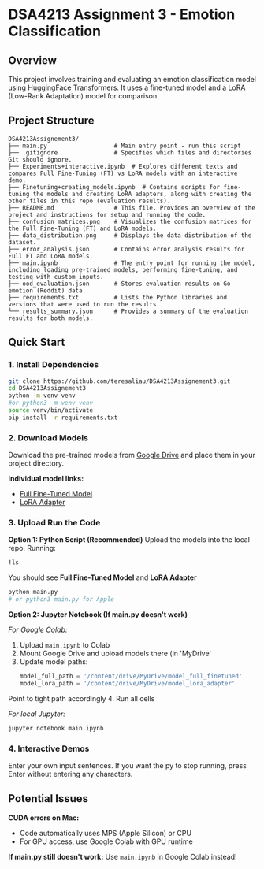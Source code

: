 # DSA4213 Assignment 3 - Emotion Classification

## Overview

This project involves training and evaluating an emotion classification model using HuggingFace Transformers. It uses a fine-tuned model and a LoRA (Low-Rank Adaptation) model for comparison.

## Project Structure



```
DSA4213Assignement3/
├── main.py                   # Main entry point - run this script
├── .gitignore                # Specifies which files and directories Git should ignore.
├── Experiments+interactive.ipynb  # Explores different texts and compares Full Fine-Tuning (FT) vs LoRA models with an interactive demo.
├── Finetuning+creating_models.ipynb  # Contains scripts for fine-tuning the models and creating LoRA adapters, along with creating the other files in this repo (evaluation results).
├── README.md                 # This file. Provides an overview of the project and instructions for setup and running the code.
├── confusion_matrices.png    # Visualizes the confusion matrices for the Full Fine-Tuning (FT) and LoRA models.
├── data_distribution.png     # Displays the data distribution of the dataset.
├── error_analysis.json       # Contains error analysis results for Full FT and LoRA models.
├── main.ipynb                # The entry point for running the model, including loading pre-trained models, performing fine-tuning, and testing with custom inputs.
├── ood_evaluation.json       # Stores evaluation results on Go-emotion (Reddit) data.
├── requirements.txt          # Lists the Python libraries and versions that were used to run the results.
└── results_summary.json      # Provides a summary of the evaluation results for both models.
```


## Quick Start

### 1. Install Dependencies
```bash
git clone https://github.com/teresaliau/DSA4213Assignement3.git
cd DSA4213Assignement3
python -m venv venv
#or python3 -m venv venv
source venv/bin/activate
pip install -r requirements.txt
```

### 2. Download Models
Download the pre-trained models from [Google Drive](https://drive.google.com/drive/folders/1816wQI74aatPBEL_OIk4FQhVvZtPRG39?usp=sharing) and place them in your project directory.

**Individual model links:**
- [Full Fine-Tuned Model](https://drive.google.com/drive/folders/17vyWvUEaaRNV-VS1ExNclcYASXwNhGXp?usp=sharing)
- [LoRA Adapter](https://drive.google.com/drive/folders/1Fef-FreqWlStGqCVvK-3M6jCVC08eUA0?usp=sharing)

### 3. Upload Run the Code

**Option 1: Python Script (Recommended)**
Upload the models into the local repo. Running:
```bash
!ls
```
You should see **Full Fine-Tuned Model** and **LoRA Adapter**

```bash
python main.py
# or python3 main.py for Apple
```

**Option 2: Jupyter Notebook (If main.py doesn't work)**

*For Google Colab:*
1. Upload `main.ipynb` to Colab
2. Mount Google Drive and upload models there (in 'MyDrive'
3. Update model paths:
   ```python
   model_full_path = '/content/drive/MyDrive/model_full_finetuned'
   model_lora_path = '/content/drive/MyDrive/model_lora_adapter'
   ```
Point to tight path accordingly
4. Run all cells

*For local Jupyter:*
```bash
jupyter notebook main.ipynb
```

### 4. Interactive Demos

Enter your own input sentences. If you want the py to stop running, press Enter without entering any characters.

## Potential Issues

**CUDA errors on Mac:**
- Code automatically uses MPS (Apple Silicon) or CPU
- For GPU access, use Google Colab with GPU runtime


**If main.py still doesn't work:**
Use `main.ipynb` in Google Colab instead!

